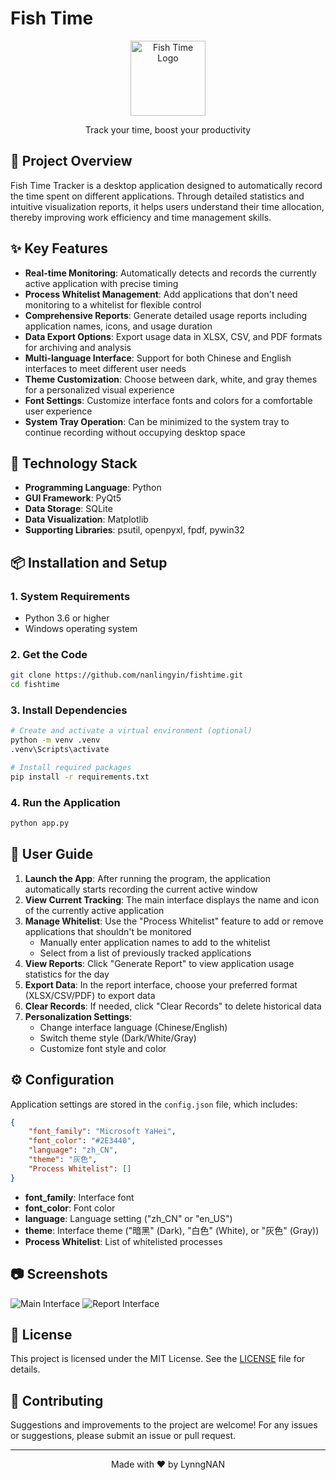 # Fish Time

<div align="center">
  <img src="icon/text.png" alt="Fish Time Logo" width="120">
  <br>
  <p>Track your time, boost your productivity</p>
</div>

## 📝 Project Overview

Fish Time Tracker is a desktop application designed to automatically record the time spent on different applications. Through detailed statistics and intuitive visualization reports, it helps users understand their time allocation, thereby improving work efficiency and time management skills.

## ✨ Key Features

- **Real-time Monitoring**: Automatically detects and records the currently active application with precise timing
- **Process Whitelist Management**: Add applications that don't need monitoring to a whitelist for flexible control
- **Comprehensive Reports**: Generate detailed usage reports including application names, icons, and usage duration
- **Data Export Options**: Export usage data in XLSX, CSV, and PDF formats for archiving and analysis
- **Multi-language Interface**: Support for both Chinese and English interfaces to meet different user needs
- **Theme Customization**: Choose between dark, white, and gray themes for a personalized visual experience
- **Font Settings**: Customize interface fonts and colors for a comfortable user experience
- **System Tray Operation**: Can be minimized to the system tray to continue recording without occupying desktop space

## 🔧 Technology Stack

- **Programming Language**: Python
- **GUI Framework**: PyQt5
- **Data Storage**: SQLite
- **Data Visualization**: Matplotlib
- **Supporting Libraries**: psutil, openpyxl, fpdf, pywin32

## 📦 Installation and Setup

### 1. System Requirements

- Python 3.6 or higher
- Windows operating system

### 2. Get the Code

```bash
git clone https://github.com/nanlingyin/fishtime.git
cd fishtime
```

### 3. Install Dependencies

```bash
# Create and activate a virtual environment (optional)
python -m venv .venv
.venv\Scripts\activate

# Install required packages
pip install -r requirements.txt
```

### 4. Run the Application

```bash
python app.py
```

## 🚀 User Guide

1. **Launch the App**: After running the program, the application automatically starts recording the current active window
2. **View Current Tracking**: The main interface displays the name and icon of the currently active application
3. **Manage Whitelist**: Use the "Process Whitelist" feature to add or remove applications that shouldn't be monitored
   - Manually enter application names to add to the whitelist
   - Select from a list of previously tracked applications
4. **View Reports**: Click "Generate Report" to view application usage statistics for the day
5. **Export Data**: In the report interface, choose your preferred format (XLSX/CSV/PDF) to export data
6. **Clear Records**: If needed, click "Clear Records" to delete historical data
7. **Personalization Settings**:
   - Change interface language (Chinese/English)
   - Switch theme style (Dark/White/Gray)
   - Customize font style and color

## ⚙️ Configuration

Application settings are stored in the `config.json` file, which includes:

```json
{
    "font_family": "Microsoft YaHei",
    "font_color": "#2E3440",
    "language": "zh_CN",
    "theme": "灰色",
    "Process Whitelist": []
}
```

- **font_family**: Interface font
- **font_color**: Font color
- **language**: Language setting ("zh_CN" or "en_US")
- **theme**: Interface theme ("暗黑" (Dark), "白色" (White), or "灰色" (Gray))
- **Process Whitelist**: List of whitelisted processes

## 📷 Screenshots

![Main Interface](https://placeholder.com/image1) 
![Report Interface](https://placeholder.com/image2)

## 📄 License

This project is licensed under the MIT License. See the [LICENSE](LICENSE) file for details.

## 🤝 Contributing

Suggestions and improvements to the project are welcome! For any issues or suggestions, please submit an issue or pull request.

---

<div align="center">
  <p>Made with ❤️ by LynngNAN</p>
</div>
